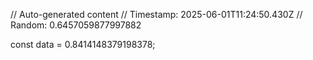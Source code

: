 // Auto-generated content
// Timestamp: 2025-06-01T11:24:50.430Z
// Random: 0.6457059877997882

const data = 0.8414148379198378;